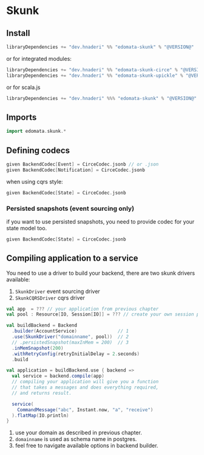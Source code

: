 # Skunk

## Install 

```scala
libraryDependencies += "dev.hnaderi" %% "edomata-skunk" % "@VERSION@"
```

or for integrated modules:
```scala
libraryDependencies += "dev.hnaderi" %% "edomata-skunk-circe" % "@VERSION@"
libraryDependencies += "dev.hnaderi" %% "edomata-skunk-upickle" % "@VERSION@"
```

or for scala.js
```scala
libraryDependencies += "dev.hnaderi" %%% "edomata-skunk" % "@VERSION@"
```

## Imports
```scala
import edomata.skunk.*
```

## Defining codecs

```scala
given BackendCodec[Event] = CirceCodec.jsonb // or .json
given BackendCodec[Notification] = CirceCodec.jsonb
```  

when using cqrs style:
```scala
given BackendCodec[State] = CirceCodec.jsonb 
```  

### Persisted snapshots (event sourcing only)
if you want to use persisted snapshots, you need to provide codec for your state model too.
```scala
given BackendCodec[State] = CirceCodec.jsonb 
```  

## Compiling application to a service

You need to use a driver to build your backend, there are two skunk drivers available:

1. `SkunkDriver` event sourcing driver  
2. `SkunkCQRSDriver` cqrs driver

```scala
val app  = ??? // your application from previous chapter
val pool : Resource[IO, Session[IO]] = ??? // create your own session pool

val buildBackend = Backend
  .builder(AccountService)               // 1
  .use(SkunkDriver("domainname", pool))  // 2
  // .persistedSnapshot(maxInMem = 200)  // 3
  .inMemSnapshot(200)
  .withRetryConfig(retryInitialDelay = 2.seconds)
  .build

val application = buildBackend.use { backend =>
  val service = backend.compile(app)
  // compiling your application will give you a function
  // that takes a messages and does everything required,
  // and returns result.

  service(
    CommandMessage("abc", Instant.now, "a", "receive")
  ).flatMap(IO.println)
}
```

1. use your domain as described in previous chapter. 
2. `domainname` is used as schema name in postgres.
3. feel free to navigate available options in backend builder.
